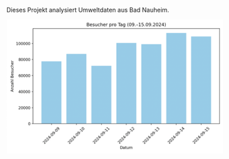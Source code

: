 Dieses Projekt analysiert Umweltdaten aus Bad Nauheim.

![AltHier sieht man die Aufenhaltsdauer der Besucher in einem gewissen Zeitraum](Images/Aufenthalt.png)
